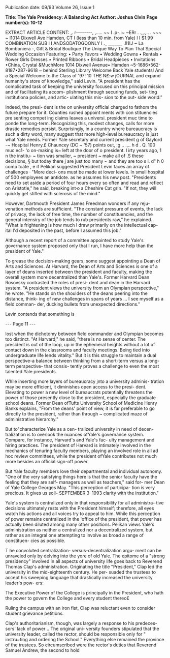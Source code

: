 Publication date: 09/93
Volume 26, Issue 1

**Title: The Yale Presidency: A Balancing Act**
**Author: Joshua Civin**
**Page number(s): 10-12**

EXTRACT ARTICLE CONTENT:
,. r--------, 
,..... 
~~ 
I 
.p-.:~ ~ERr . .,,.,.. 
. ~~~ 
~ 
l1014 Dixwell Ave Hamden, CT I 
(less than 10 min. from Yale) I 
I $1.99 COMBINATION SUB I 
I ANDSODATOGOONLY I 
._ _______ .!!1!J 
~ La Bomboniera -, 
Gift & Bridal Boutique 
The Unique Way To Plan That 
Special Wedding Occasion 
Featuring: 
• Party Favors 
• Wedding Gowns 
• Rentals 
• Rower Girls Dresses 
• Printed Ribbons 
• Bridal Headpieces 
• Invitations 
•China, Crystal 
&MuchMore 
1014 Dixwell Avenue• Hamden 
~5-1686•562-8187•287-9618 ~ 
behind 
Sterling Library 
Welcome Back 
Yale students! 
And a 
Special Welcome to 
the Class of '97! 
10 TH£ N£:w jOURNAL
and expand humanity's store of 
knowledge," said Levin. "A president 
has the complicated task of keeping 
the university focused on this principal 
mission and of facilitating its accom-
plishment through securing funds, set-
ting institutiona 
policies, and artic-
ulating this mis-
sion to the out-
side 
world." 

Indeed, the presi-
dent is the on 
university official 
charged to fathom 
the future 
prepare for it. 
Counties 
rushed appoint 
ments with con 
stituencies pre 
senting compet 
ing claims 
leaves a universi. 
president muc 
time to ponde 
the 
long-term. 
Recognizing this, 
modest changes, calls for more drastic 
remedies persist. Surprisingly, in a 
country where bureaucracy is such a 
dirty word, many suggest that more 
high-level bureaucracy is just what 
Yale needs. Former Yale secretary and 
current president g 
of 
Gaylord -~ 
Hospital Henry.£ 
Chauncey (DC ~ 
'57) points out, :g 
.. .,.. 
h d . 
Q. 
100 muc 
ec1- 'o 
on-making 
is~ 
left at the door of o 
president. l 
irty years ago, 1 
n the institu- ~ 
tion was smaller, ~ 
president ~ 
make all of .S 
these decisions, § 
but today there j 
are just too many ~ 
and they are too s 
l. 
d" h 
0 
comp tcate , 
e if 
Pelikan suggested President Levin faces an array of challenges 
· 
"More deci-
ons must be 
made at lower 
levels. In 
small hospital of 
500 employees 
an 
antidote. as he assumes his new post. 
"Presidents need 
to set aside a period of four hours 
every so often and read and reflect on 
Aristotle," he said, breaking int·o a 
Cheshire Cat grin. "If not, they will 
quickly get stifled with sclerosis of the 
mind." 

However, Dartmouth President 
James Freedman wonders if any reju-
venation methods are sufficient. "The 
constant pressure of events, the lack of 
privacy, the lack of free time, the 
number of constituencies, and the 
general intensiry of the job tends to 
rub presidents raw," he explained. 
"What is frightening is how much I 
draw primarily on the intellectual cap-
ital I'd deposited in the past, before I 
assumed this job." 

Although a recent report of a 
committee appointed to study Yale's 
governance system proposed only 
that I run, I have more help than the 
president of Yale." 

To grease the decision-making 
gears, some suggest appointing a Dean 
of Arts and Sciences. At Harvard, the 
Dean of Arts and Sciences is one of a 
layer of deans inserted between the 
president and faculty, making the 
overall system more decentralized 
than Yale's. Former Harvard Dean 
Rosovsky contrasted the roles of presi-
dent and dean in the Harvard system. 
"A president views the university from 
an Olympian perspective," he wrote. 
"He stands on the shoulders of the 
deans peering into the distance, think-
ing of new challenges in spans of 
years ... I see myself as a field comman-
der, ducking bullets from unexpected 
directions." 

Levin contends that something is 


--- Page 11 ---

lost when the dichotomy between 
field commander and Olympian 
becomes too distinct. "At Harvard," 
he said, "there is no sense of center. 
The president is out of the loop, up in 
the ephemeral heights without a lot of 
contact down in the classrooms and 
faculty meetings. Being tied into 
undergraduate life lends vitality." But 
it is this struggle to maintain a dual 
perspective-a balance between 
thinking from a short-term versus a 
long-term perspective-
that consis-
tently proves a challenge to even the 
most talented Yale presidents. 

While inserting more layers of 
bureaucracy jnto a university adminis-
tration may be more efficient, it 
diminishes open access to the presi-
dent. Elevating to power a new level 
of bureaucrats potentially threatens 
the power of those presently close to 
the president, especially the graduate 
school deans. Former Dean ofTufts 
University School of Medicine Henry 
Banks explains, "From the deans' 
point of view, it is far preferable to go 
directly to the president, rather than 
through ~ complicated maze of 
administrative hierarchy." 

But to"characterize Yale as a cen-
tralized university in need of decen-
tralization is to overlook the nuances 
ofYale's governance system. Compare, 
for instance, Harvard's and Yale's fac-
ulty management and hiring practices. 
The president of Harvard is intimately 
involved in the mechanics of tenuring 
faculty members, playing an involved 
role in all ad hoc review committees, 
while the president ofYale contributes 
not much more besides an official 
sign-off power. 

But Yale faculty members love 
their departmental and individual 
autonomy. "One of the very satisfying 
things here is that the senior faculty 
have the feeling that they are self-
managers as well as teachers," said for-
mer Dean of Yale College Georges 
May. "This perception of participa-
tion is very precious. It gives us soli-
SEPTEMBER 3· 1993 
clarity with the institution." 

Yale's system is centralized only in 
that responsibility for all administra-
tive decisions ultimately rests with the 
President himself; therefore, all eyes 
watch his actions and all voices try to 
appeal to him. While this perception 
of power remains centralized in the 
'office of the president, that power has 
actually been diluted among many 
other positions. Pelikan views Yale's 
administration as neither a centralized 
nor a decentralized system, but rather 
as an integral one attempting to 
involve as broad a range of constituen-
cies as possible. 

T
he convoluted centralization-
versus-decentralization argu-
ment can be unraveled only by 
delving into the yore of old Yale. The 
epitome of a "strong presidency" 
involved in all aspects of university life 
goes back to Reverend Thomas Clap's 
administration. Originating the title 
"President," Clap led the university in 
the mid-eighteenth century. He per-
suaded the trustees to accept his 
sweeping language that drastically 
increased the university leader's pow-
ers: 

The Executive Power of the 
College is principally in the 
President, who hath the 
power to govern the College 
and every student thereo£ 

Ruling the campus with an iron fist, 
Clap was reluctant even to consider 
student grievance petitions. 

Clap's authoritarianism, though, 
was largely a response to his predeces-
sors' lack of power .. The original uni-
versity founders stipulated that the 
university leader, called the rector, 
should be responsible only for 
" instru~ting and ordering the School." 
Everything else remained the province 
of the trustees. So circumscribed were 
the rector's duties that Reverend 
Samuel Andrew, the second to hold